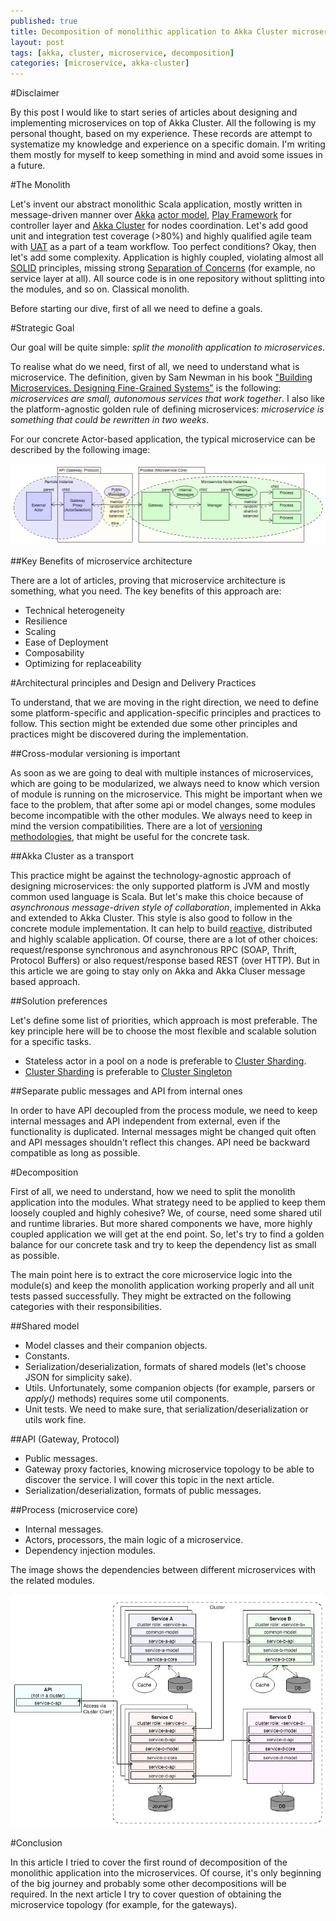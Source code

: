 ```yaml
---
published: true
title: Decomposition of monolithic application to Akka Cluster microservices
layout: post
tags: [akka, cluster, microservice, decomposition]
categories: [microservice, akka-cluster]
---
```


#Disclaimer

By this post I would like to start series of articles about designing and implementing microservices on top of Akka Cluster. All the following is my personal thought, based on my experience. These records are attempt to systematize my knowledge and experience on a specific domain. I'm writing them mostly for myself to keep something in mind and avoid some issues in a future.

#The Monolith

Let's invent our abstract monolithic Scala application, mostly written in message-driven manner over [Akka](http://akka.io/) [actor model](https://en.wikipedia.org/wiki/Actor_model), [Play Framework](https://www.playframework.com/) for controller layer and [Akka Cluster](http://doc.akka.io/docs/akka/2.4.1/scala/cluster-usage.html) for nodes coordination. Let's add good unit and integration test coverage (>80%) and highly qualified agile team with [UAT](https://en.wikipedia.org/wiki/Acceptance_testing#User_acceptance_testing) as a part of a team workflow. Too perfect conditions? Okay, then let's add some complexity. Application is highly coupled, violating almost all [SOLID](https://en.wikipedia.org/wiki/SOLID_(object-oriented_design)) principles, missing strong [Separation of Concerns](https://en.wikipedia.org/wiki/Separation_of_concerns) (for example, no service layer at all). All source code is in one repository without splitting into the modules, and so on. Classical monolith.


Before starting our dive, first of all we need to define a goals.

#Strategic Goal

Our goal will be quite simple: _split the monolith application to microservices_.

To realise what do we need, first of all, we need to understand what is microservice. The definition, given by Sam Newman in his book ["Building Microservices. Designing Fine-Grained Systems"](http://shop.oreilly.com/product/0636920033158.do) is the following: _microservices are small, autonomous services that work together_. I also like the platform-agnostic golden rule of defining microservices: _microservice is something that could be rewritten in two weeks_.

For our concrete Actor-based application, the typical microservice can be described by the following image:

![Example of Microservice Data Flow](/resources/2016-01-30-decomposition-of-monolithic-application-to-akka-cluster-microservices/microservice-data-flow.png "Example of Microservice Data Flow")

##Key Benefits of microservice architecture

There are a lot of articles, proving that microservice architecture is something, what you need. The key benefits of this approach are:

* Technical heterogeneity
* Resilience
* Scaling
* Ease of Deployment
* Composability
* Optimizing for replaceability

#Architectural principles and Design and Delivery Practices

To understand, that we are moving in the right direction, we need to define some platform-specific and application-specific principles and practices to follow. This section might be extended due some other principles and practices might be discovered during the implementation.

##Cross-modular versioning is important

As soon as we are going to deal with multiple instances of microservices, which are going to be modularized, we always need to know which version of module is running on the microservice. This might be important when we face to the problem, that after some api or model changes, some modules become incompatible with the other modules. We always need to keep in mind the version compatibilities. There are a lot of [versioning methodologies](https://en.wikipedia.org/wiki/Software_versioning), that might be useful for the concrete task.

##Akka Cluster as a transport

This practice might be against the technology-agnostic approach of designing microservices: the only supported platform is JVM and mostly common used language is Scala. But let's make this choice because of _asynchronous message-driven style of collaboration_, implemented in Akka and extended to Akka Cluster. This style is also good to follow in the concrete module implementation. It can help to build [reactive](http://www.reactivemanifesto.org/), distributed and highly scalable application. Of course, there are a lot of other choices: request/response synchronous and asynchronous RPC (SOAP, Thrift, Protocol Buffers) or also request/response based REST (over HTTP). But in this article we are going to stay only on Akka and Akka Cluser message based approach.

##Solution preferences

Let's define some list of priorities, which approach is most preferable. The key principle here will be to choose the most flexible and scalable solution for a specific tasks.

* Stateless actor in a pool on a node is preferable to [Cluster Sharding](http://doc.akka.io/docs/akka/2.4.1/scala/cluster-sharding.html).
* [Cluster Sharding](http://doc.akka.io/docs/akka/2.4.1/scala/cluster-sharding.html) is preferable to [Cluster Singleton](http://doc.akka.io/docs/akka/2.4.1/scala/cluster-singleton.html)

##Separate public messages and API from internal ones

In order to have API decoupled from the process module, we need to keep internal messages and API independent from external, even if the functionality is duplicated. Internal messages might be changed quit often and API messages shouldn't reflect this changes. API need be backward compatible as long as possible.

#Decomposition

First of all, we need to understand, how we need to split the monolith application into the modules. What strategy need to be applied to keep them loosely coupled and highly cohesive? We, of course, need some shared util and runtime libraries. But more shared components we have, more highly coupled application we will get at the end point. So, let's try to find a golden balance for our concrete task and try to keep the dependency list as small as possible. 

The main point here is to extract the core microservice logic into the module(s) and keep the monolith application working properly and all unit tests passed successfully. They might be extracted on the following categories with their responsibilities.

##Shared model

* Model classes and their companion objects.
* Constants.
* Serialization/deserialization, formats of shared models (let's choose JSON for simplicity sake).
* Utils. Unfortunately, some companion objects (for example, parsers or _apply()_ methods) requires some util components.
* Unit tests. We need to make sure, that serialization/deserialization or utils work fine.

##API (Gateway, Protocol)

* Public messages.
* Gateway proxy factories, knowing microservice topology to be able to discover the  service. I will cover this topic in the next article.
* Serialization/deserialization, formats of public messages.

##Process (microservice core)

* Internal messages.
* Actors, processors, the main logic of a microservice.
* Dependency injection modules.

The image shows the dependencies between different microservices with the related modules.

![Microservices dependencies](/resources/2016-01-30-decomposition-of-monolithic-application-to-akka-cluster-microservices/microservice-dependencies.png "Microservices dependencies")

#Conclusion

In this article I tried to cover the first round of decomposition of the monolithic application into the microservices. Of course, it's only beginning of the big journey and probably some other decompositions will be required. In the next article I try to cover question of obtaining the microservice topology (for example, for the gateways).
